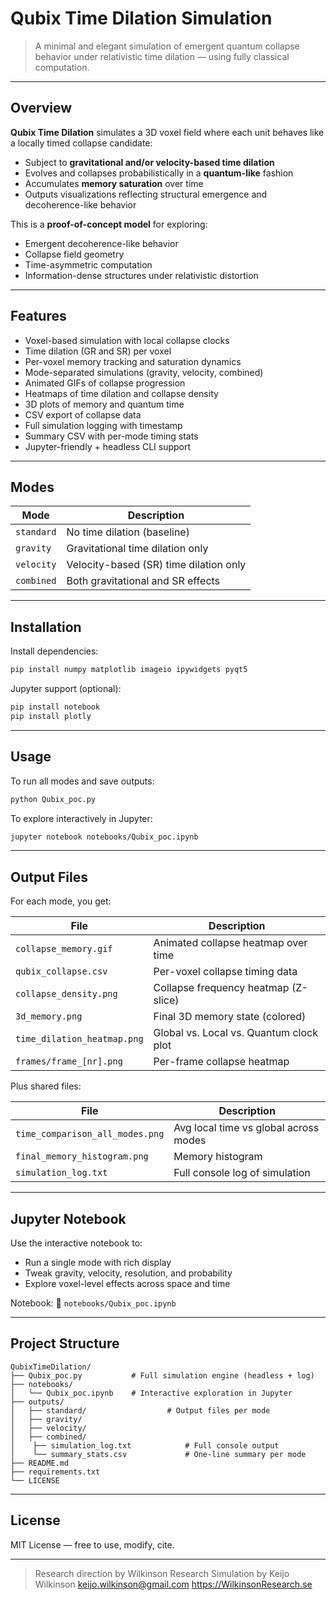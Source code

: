 # Qubix Time Dilation Simulation

> A minimal and elegant simulation of emergent quantum collapse behavior under relativistic time dilation — using fully classical computation.

---

## Overview

**Qubix Time Dilation** simulates a 3D voxel field where each unit behaves like a locally timed collapse candidate:
- Subject to **gravitational and/or velocity-based time dilation**
- Evolves and collapses probabilistically in a **quantum-like** fashion
- Accumulates **memory saturation** over time
- Outputs visualizations reflecting structural emergence and decoherence-like behavior

This is a **proof-of-concept model** for exploring:
- Emergent decoherence-like behavior
- Collapse field geometry
- Time-asymmetric computation
- Information-dense structures under relativistic distortion

---

## Features

- Voxel-based simulation with local collapse clocks
- Time dilation (GR and SR) per voxel
- Per-voxel memory tracking and saturation dynamics
- Mode-separated simulations (gravity, velocity, combined)
- Animated GIFs of collapse progression
- Heatmaps of time dilation and collapse density
- 3D plots of memory and quantum time
- CSV export of collapse data
- Full simulation logging with timestamp
- Summary CSV with per-mode timing stats
- Jupyter-friendly + headless CLI support

---

## Modes

| Mode      | Description                             |
|-----------|-----------------------------------------|
| `standard`| No time dilation (baseline)             |
| `gravity` | Gravitational time dilation only        |
| `velocity`| Velocity-based (SR) time dilation only  |
| `combined`| Both gravitational and SR effects       |

---

## Installation

Install dependencies:

```bash
pip install numpy matplotlib imageio ipywidgets pyqt5
```

Jupyter support (optional):

```bash
pip install notebook
pip install plotly
```

---

## Usage

To run all modes and save outputs:

```bash
python Qubix_poc.py
```

To explore interactively in Jupyter:

```bash
jupyter notebook notebooks/Qubix_poc.ipynb
```

---

## Output Files

For each mode, you get:

| File                          | Description                             |
|-------------------------------|-----------------------------------------|
| `collapse_memory.gif`         | Animated collapse heatmap over time     |
| `qubix_collapse.csv`          | Per-voxel collapse timing data          |
| `collapse_density.png`        | Collapse frequency heatmap (Z-slice)    |
| `3d_memory.png`               | Final 3D memory state (colored)         |
| `time_dilation_heatmap.png`   | Global vs. Local vs. Quantum clock plot |
| `frames/frame_[nr].png`       | Per-frame collapse heatmap              |

Plus shared files:

| File                           | Description                            |
|--------------------------------|----------------------------------------|
| `time_comparison_all_modes.png`| Avg local time vs global across modes  |
| `final_memory_histogram.png`   | Memory histogram                       |
| `simulation_log.txt`           | Full console log of simulation         |

---

## Jupyter Notebook

Use the interactive notebook to:
- Run a single mode with rich display
- Tweak gravity, velocity, resolution, and probability
- Explore voxel-level effects across space and time

Notebook:
📄 `notebooks/Qubix_poc.ipynb`

---

## Project Structure

```
QubixTimeDilation/
├── Qubix_poc.py           # Full simulation engine (headless + log)
├── notebooks/
│   └── Qubix_poc.ipynb    # Interactive exploration in Jupyter
├── outputs/
│   ├── standard/                  # Output files per mode
│   ├── gravity/
│   ├── velocity/
│   ├── combined/
│    ├── simulation_log.txt            # Full console output
│    └── summary_stats.csv             # One-line summary per mode
├── README.md
├── requirements.txt
└── LICENSE
```

---

## License

MIT License — free to use, modify, cite.

---

> Research direction by Wilkinson Research
> Simulation by Keijo Wilkinson 
> keijo.wilkinson@gmail.com
> https://WilkinsonResearch.se
